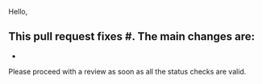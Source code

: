 Hello,

This pull request fixes #. The main changes are:
 -
 -

Please proceed with a review as soon as all the status checks are valid.
